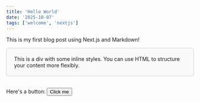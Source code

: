 ```yaml
---
title: 'Hello World'
date: '2025-10-07'
tags: ['welcome', 'nextjs']
---
```


This is my first blog post using Next.js and Markdown!

<div style="padding: 20px; border: 1px solid #ccc; border-radius: 5px; background-color: #f9f9f9;">
  This is a div with some inline styles. You can use HTML to structure your content more flexibly.
</div>

<br>

Here's a button: <button onClick="alert('Hello from inline HTML!')">Click me</button>
